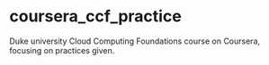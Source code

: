 # coursera_ccf_practice
Duke university Cloud Computing Foundations course on Coursera, focusing on practices given. 
